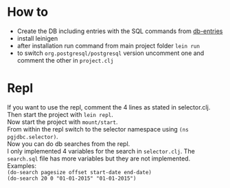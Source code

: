 # How to
* Create the DB including entries with the SQL commands from [db-entries](db-entries.md)
* install leinigen
* after installation run command from main project folder `lein run`
* to switch `org.postgresql/postgresql` version uncomment one and comment the other in `project.clj`

# Repl
If you want to use the repl, comment the 4 lines as stated in selector.clj. \
Then start the project with `lein repl`. \
Now start the project with `mount/start`. \
From within the repl switch to the selector namespace using `(ns pgjdbc.selector)`. \
Now you can do db searches from the repl. \
I only implemented 4 variables for the search in `selector.clj`. The `search.sql` file has more variables but they are not implemented. \
Examples: \
`(do-search pagesize offset start-date end-date)` \
`(do-search 20 0 "01-01-2015" "01-01-2015")`

